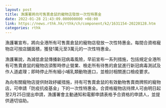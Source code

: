 ```yaml
---
layout: post
title: 漁護署將向可售賣倉鼠的寵物店發放一次性特惠金
date: 2022-01-28 21:43:09.000000000 +08:00
link: https://news.rthk.hk/rthk/ch/component/k2/1631154-20220128.htm
categories: rthk
---
```


漁護署宣布，將向全港所有可售賣倉鼠的寵物店發放一次性特惠金。每間合資格寵物店可按店舖面積，獲發1萬元至3萬元的一次性特惠金。

漁護署說，為減低倉鼠傳播新冠病毒風險，早前宣布一系列措施，包括規定全港所有可售賣倉鼠的寵物店須暫時停止營業、檢走所有待售的倉鼠進行新冠病毒測試及作人道處理；即時停止所有細小哺乳類動物進口，並檢討相關進口檢疫要求。

為向有關寵物店提供財政紓緩措施，持有可售賣倉鼠的有效動物售賣商牌照的寵物店，可申請「防疫抗疫基金」下的一次性特惠金。合資格寵物店持牌人可由明日起至2月25日提出申請，漁護署會主動通知和電郵申請表格予合資格的申請人，並提供適切協助。
